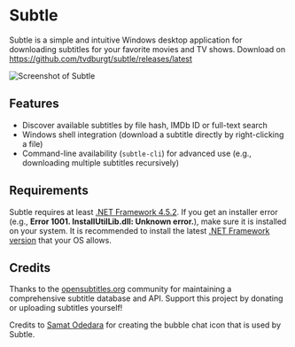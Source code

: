 # Subtle

Subtle is a simple and intuitive Windows desktop application for downloading subtitles for your favorite movies and TV shows.
Download on <https://github.com/tvdburgt/subtle/releases/latest>

![Screenshot of Subtle](https://raw.githubusercontent.com/tvdburgt/subtle/master/screenshots/pioneer.png)

## Features
- Discover available subtitles by file hash, IMDb ID or full-text search
- Windows shell integration (download a subtitle directly by right-clicking a file)
- Command-line availability (`subtle-cli`) for advanced use (e.g., downloading multiple subtitles recursively)

## Requirements
Subtle requires at least [.NET Framework 4.5.2](http://go.microsoft.com/fwlink/p/?LinkId=397706). If you get  an installer error (e.g., **Error 1001. InstallUtilLib.dll: Unknown error.**), make sure it is installed on your system. It is recommended to install the latest [.NET Framework version](https://msdn.microsoft.com/en-us/library/5a4x27ek%28v=vs.110%29.aspx) that your OS allows.

## Credits

Thanks to the [opensubtitles.org](http://www.opensubtitles.org) community for maintaining a comprehensive subtitle database and API. Support this project by donating or uploading subtitles yourself!

Credits to [Samat Odedara](https://www.iconfinder.com/samatodedara) for creating the bubble chat icon that is used by Subtle.
